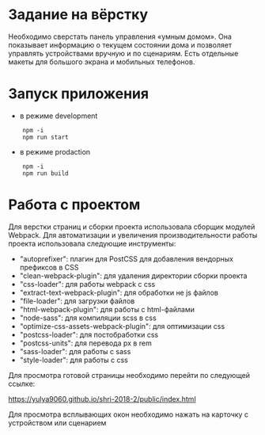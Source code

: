 # Задание на вёрстку

Необходимо сверстать панель управления «умным домом». Она показывает информацию о текущем состоянии дома и позволяет управлять устройствами вручную и по сценариям. Есть отдельные макеты для большого экрана и мобильных телефонов.

# Запуск приложения

- в режиме development
```
    npm -i
    npm run start
```

- в режиме prodaction
```
    npm -i
    npm run build
```

# Работа с проектом

Для верстки страниц и сборки проекта использовала сборщик модулей Webpack. Для автоматизации и увеличения производительности работы проекта использовала следующие инструменты:

   - "autoprefixer": плагин для PostCSS для добавления вендорных префиксов в CSS
   - "clean-webpack-plugin":  для удаления директории сборки проекта
   - "css-loader": для работы webpack с css
   - "extract-text-webpack-plugin":  для обработки не js файлов
   - "file-loader": для загрузки файлов
   - "html-webpack-plugin": для работы с html-файлами
  -  "node-sass": для компиляции scss в css
   - "optimize-css-assets-webpack-plugin": для оптимизации css
  -  "postcss-loader": для постобработки css
  -  "postcss-units": для перевода px в rem
  -  "sass-loader": для работы с sass
  -  "style-loader": для работы с css
  
  Для просмотра готовой страницы необходимо перейти по следующей ссылке:
  
  https://yulya9060.github.io/shri-2018-2/public/index.html
  
  Для просмотра всплывающих окон необходимо нажать на карточку с устройством или сценарием
  
  
